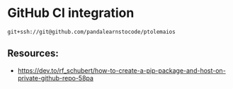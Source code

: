 # GitHub CI integration

```
git+ssh://git@github.com/pandalearnstocode/ptolemaios
```

## Resources:

- https://dev.to/rf_schubert/how-to-create-a-pip-package-and-host-on-private-github-repo-58pa
